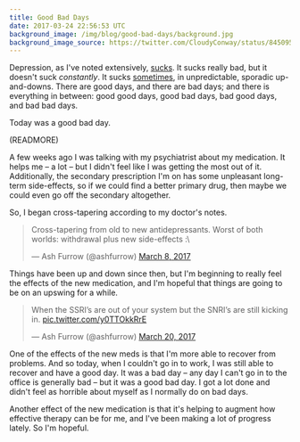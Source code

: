 ```yaml
---
title: Good Bad Days
date: 2017-03-24 22:56:53 UTC
background_image: /img/blog/good-bad-days/background.jpg
background_image_source: https://twitter.com/CloudyConway/status/845095494338691077
---
```


Depression, as I've noted extensively, [sucks](http://localhost:4567/blog/depression-sucks/). It sucks really bad, but it doesn't suck _constantly_. It sucks [sometimes](/blog/depression-graphed/), in unpredictable, sporadic up-and-downs. There are good days, and there are bad days; and there is everything in between: good good days, good bad days, bad good days, and bad bad days.

Today was a good bad day.

(READMORE)

A few weeks ago I was talking with my psychiatrist about my medication. It helps me – a lot – but I didn't feel like I was getting the most out of it. Additionally, the secondary prescription I'm on has some unpleasant long-term side-effects, so if we could find a better primary drug, then maybe we could even go off the secondary altogether.

So, I began cross-tapering according to my doctor's notes.

<blockquote class="twitter-tweet" data-lang="en"><p lang="en" dir="ltr">Cross-tapering from old to new antidepressants. Worst of both worlds: withdrawal plus new side-effects :\</p>&mdash; Ash Furrow (@ashfurrow) <a href="https://twitter.com/ashfurrow/status/839504160882049024">March 8, 2017</a></blockquote> <script async src="//platform.twitter.com/widgets.js" charset="utf-8"></script>

Things have been up and down since then, but I'm beginning to really feel the effects of the new medication, and I'm hopeful that things are going to be on an upswing for a while. 

<blockquote class="twitter-tweet" data-lang="en"><p lang="en" dir="ltr">When the SSRI’s are out of your system but the SNRI’s are still kicking in. <a href="https://t.co/y0TTOkkRrE">pic.twitter.com/y0TTOkkRrE</a></p>&mdash; Ash Furrow (@ashfurrow) <a href="https://twitter.com/ashfurrow/status/843893464043606016">March 20, 2017</a></blockquote> <script async src="//platform.twitter.com/widgets.js" charset="utf-8"></script>

One of the effects of the new meds is that I'm more able to recover from problems. And so today, when I couldn't go in to work, I was still able to recover and have a good day. It was a bad day – any day I can't go in to the office is generally bad – but it was a good bad day. I got a lot done and didn't feel as horrible about myself as I normally do on bad days.

Another effect of the new medication is that it's helping to augment how effective therapy can be for me, and I've been making a lot of progress lately. So I'm hopeful.